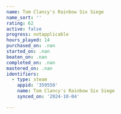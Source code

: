 ```yaml
---
name: Tom Clancy's Rainbow Six Siege
name_sort: ''
rating: 62
active: false
progress: notapplicable
hours_played: 14
purchased_on: .nan
started_on: .nan
beaten_on: .nan
completed_on: .nan
mastered_on: .nan
identifiers:
  - type: steam
    appid: '359550'
    name: Tom Clancy's Rainbow Six Siege
    synced_on: '2024-10-04'

---
```

